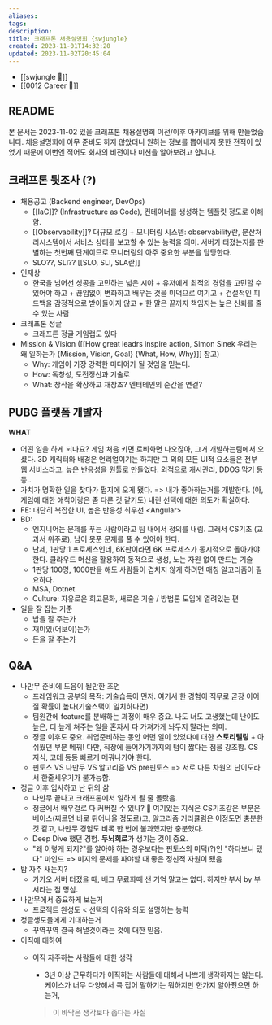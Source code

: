 ```yaml
---
aliases: 
tags: 
description:
title: 크래프톤 채용설명회 {swjungle}
created: 2023-11-01T14:32:20
updated: 2023-11-02T20:45:04
---
```

- [[swjungle 🤖]]
- [[0012 Career 💼]]

## README

본 문서는 2023-11-02 있을 크래프톤 채용설명회 이전/이후 아카이브를 위해 만들었습니다. 채용설명회에 아무 준비도 하지 않았더니 원하는 정보를 뽑아내지 못한 전적이 있었기 때문에 이번엔 적어도 회사의 비전이나 미션을 알아보려고 합니다.

## 크래프톤 뒷조사 (?)

- 채용공고 (Backend engineer, DevOps)
	- [[IaC]]? (Infrastructure as Code), 컨테이너를 생성하는 템플릿 정도로 이해함.
	- [[Observability]]? 대규모 로깅 + 모니터링 시스템: observability란, 분산처리시스템에서 서비스 상태를 보고할 수 있는 능력을 의미. 서버가 터졌는지를 판별하는 첫번째 단계이므로 모니터링의 아주 중요한 부분을 담당한다.
	- SLO??, SLI??  [[SLO, SLI, SLA란]]
- 인재상
	- 한국을 넘어선 성공을 고민하는 넓은 시야 + 유저에게 최적의 경험을 고민할 수 있어야 하고 + 끊임없이 변화하고 배우는 것을 미덕으로 여기고 + 건설적인 피드백을 감정적으로 받아들이지 않고 + 한 말은 끝까지 책임지는 높은 신뢰를 줄 수 있는 사람
- 크래프톤 정글
	- 크래프톤 정글 게임랩도 있다
- Mission & Vision ([[How great leadrs inspire action, Simon Sinek 우리는 왜 일하는가 {Mission, Vision, Goal} {What, How, Why}]] 참고)
	- Why: 게임이 가장 강력한 미디어가 될 것임을 믿는다.
	- How: 독창성, 도전정신과 기술로
	- What: 창작을 확장하고 재창조? 엔터테인의 순간을 연결?

## PUBG 플랫폼 개발자

**WHAT**

- 어떤 일을 하게 되나요? 게임 처음 키면 로비화면 나오잖아, 그거 개발하는팀에서 오셨다. 3D 캐릭터와 배경은 언리얼이기는 하지만 그 외의 모든 UI적 요소들은 전부 웹 서비스라고. 높은 반응성을 원툴로 만들었다. 외적으로 캐시관리, DDOS 막기 등등..
- 가치가 명확한 일을 찾다가 펍지에 오게 됐다. => 내가 좋아하는거를 개발한다. (아, 게임에 대한 애착이랑은 좀 다른 것 같기도) 내린 선택에 대한 의도가 확실하다.
- FE: 대단히 복잡한 UI, 높은 반응성 최우선 \<Angular\>
- BD:
	- 엔지니어는 문제를 푸는 사람이라고 팀 내에서 정의를 내림. 그래서 CS기초 (교과서 위주로), 남이 못푼 문제를 풀 수 있어야 한다.
	- 난제, 1판당 1 프로세스인데, 6K판이라면 6K 프로세스가 동시적으로 돌아가야 한다. 클라우드 머신을 활용하여 동적으로 생성, 노는 자원 없이 만드는 기술
	- 1판당 100명, 1000판을 해도 사람들이 겹치지 않게 하려면 매칭 알고리즘이 필요하다.
	- MSA, Dotnet
	- Culture: 자유로운 회고문화, 새로운 기술 / 방법론 도입에 열려있는 편
- 일을 잘 잡는 기준
	- 밥을 잘 주는가
	- 재미있(어보이)는가
	- 돈을 잘 주는가

## Q&A

- 나만무 준비에 도움이 될만한 조언
	- 프레임워크 공부의 목적: 기술습득이 먼저. 여기서 한 경험이 직무로 곧장 이어질 확률이 높다(기술스택이 일치하다면)
	- 팀원간에 feature를 분배하는 과정이 매우 중요. 나도 너도 고생했는데 난이도 높은, 더 높게 쳐주는 일을 혼자서 다 가져가게 놔두지 말라는 의미.
	- 정글 이후도 중요. 취업준비하는 동안 어떤 일이 있었다에 대한 **스토리텔링** + 아쉬웠던 부분 메꿔! 다만, 직장에 들어가기까지의 텀이 짧다는 점을 강조함. CS지식, 코데 등등 빠르게 메꿔나가야 한다.
	- 핀토스 VS 나만무 VS 알고리즘 VS pre핀토스 => 서로 다른 차원의 난이도라서 한줄세우기가 불가능함.
- 정글 이후 입사하고 난 뒤의 삶
	- 나만무 끝나고 크래프톤에서 일하게 될 줄 몰랐음.
	- 정글에서 배우걸로 다 커버칠 수 있나? 🙅 여기있는 지식은 CS기초같은 부분은 베이스(찌르면 바로 튀어나올 정도로)고, 알고리즘 커리큘럼은 이정도면 충분한 것 같고, 나만무 경험도 비록 한 번에 불과했지만 충분했다.
	- Deep Dive 했던 경험. **두뇌회로**가 생기는 것이 중요.
	- "왜 이렇게 되지?"를 알아야 하는 경우보다는 핀토스의 미덕(?)인 "하다보니 됐다" 마인드 => 미지의 문제를 파야할 때 좋은 정신적 자원이 됐음
- 밤 자주 새는지?
	- 카카오 서버 터졌을 때, 배그 무료화때 샌 기억 말고는 없다. 하지만 부서 by 부서라는 점 명심.
- 나만무에서 중요하게 보는거
	- 프로젝트 완성도 < 선택의 이유와 의도 설명하는 능력
- 정글생도들에게 기대하는거
	- 꾸역꾸역 결국 해낼것이라는 것에 대한 믿음.
- 이직에 대하여
	- 이직 자주하는 사람들에 대한 생각
		- 3년 이상 근무하다가 이직하는 사람들에 대해서 나쁘게 생각하지는 않는다. 케이스가 너무 다양해서 콕 집어 말하기는 뭐하지만 한가지 알아줬으면 하는거,

		> 이 바닥은 생각보다 좁다는 사실
